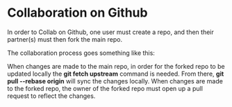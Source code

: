 # Collaboration on Github

In order to Collab on Github, one user must create a repo, and then their partner(s) must then fork the main repo.

The collaboration process goes something like this:

When changes are made to the main repo, in order for the forked repo to be updated locally the **git fetch upstream** command is needed. From there, **git pull --rebase origin** will sync the changes locally.
When changes are made to the forked repo, the owner of the forked repo must open up a pull request to reflect the changes.
